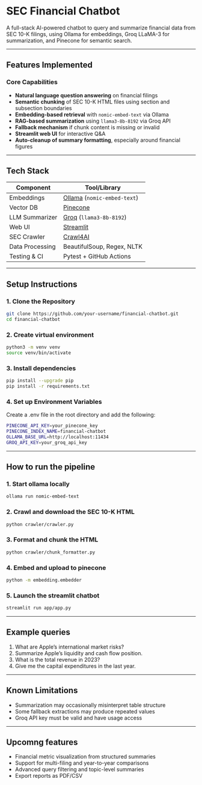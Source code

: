 # SEC Financial Chatbot

A full-stack AI-powered chatbot to query and summarize financial data from SEC 10-K filings, using Ollama for embeddings, Groq LLaMA-3 for summarization, and Pinecone for semantic search.

---

## Features Implemented

### Core Capabilities
- **Natural language question answering** on financial filings
- **Semantic chunking** of SEC 10-K HTML files using section and subsection boundaries
- **Embedding-based retrieval** with `nomic-embed-text` via Ollama
- **RAG-based summarization** using `llama3-8b-8192` via Groq API
- **Fallback mechanism** if chunk content is missing or invalid
- **Streamlit web UI** for interactive Q&A
- **Auto-cleanup of summary formatting**, especially around financial figures

---

## Tech Stack

| Component         | Tool/Library                              |
|------------------|--------------------------------------------|
| Embeddings       | [Ollama](https://ollama.com) (`nomic-embed-text`) |
| Vector DB        | [Pinecone](https://www.pinecone.io/)       |
| LLM Summarizer   | [Groq](https://console.groq.com/) (`llama3-8b-8192`) |
| Web UI           | [Streamlit](https://streamlit.io/)         |
| SEC Crawler      | [Crawl4AI](https://github.com/unclecode/crawl4ai) |
| Data Processing  | BeautifulSoup, Regex, NLTK                 |
| Testing & CI     | Pytest + GitHub Actions                    |

---

## Setup Instructions

### 1. Clone the Repository

```bash
git clone https://github.com/your-username/financial-chatbot.git
cd financial-chatbot
```

### 2. Create virtual environment
```bash
python3 -m venv venv
source venv/bin/activate
```

### 3. Install dependencies
```bash
pip install --upgrade pip
pip install -r requirements.txt
```

### 4. Set up Environment Variables
Create a .env file in the root directory and add the following:
```bash
PINECONE_API_KEY=your_pinecone_key
PINECONE_INDEX_NAME=financial-chatbot
OLLAMA_BASE_URL=http://localhost:11434
GROQ_API_KEY=your_groq_api_key
```
---
## How to run the pipeline

### 1. Start ollama locally
```bash
ollama run nomic-embed-text
```

### 2. Crawl and download the SEC 10-K HTML
```bash
python crawler/crawler.py
```

### 3. Format and chunk the HTML
```bash
python crawler/chunk_formatter.py
```

### 4. Embed and upload to pinecone
```bash
python -m embedding.embedder
```

### 5. Launch the streamlit chatbot
```bash
streamlit run app/app.py
```
---

## Example queries

1. What are Apple’s international market risks?
2. Summarize Apple’s liquidity and cash flow position.
3. What is the total revenue in 2023?
4. Give me the capital expenditures in the last year.
---
## Known Limitations
- Summarization may occasionally misinterpret table structure
- Some fallback extractions may produce repeated values
- Groq API key must be valid and have usage access

---
## Upcomng features
- Financial metric visualization from structured summaries
- Support for multi-filing and year-to-year comparisons
- Advanced query filtering and topic-level summaries
- Export reports as PDF/CSV
